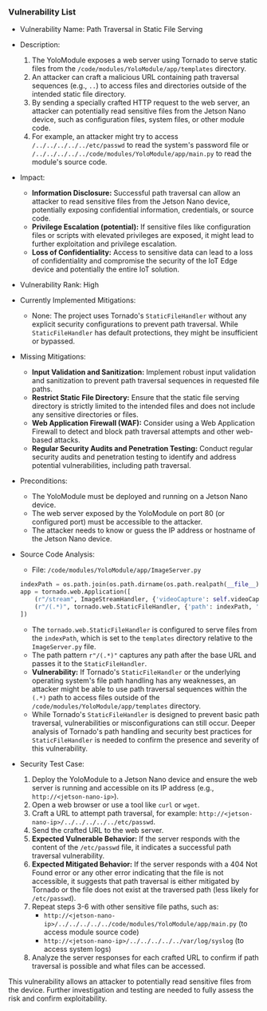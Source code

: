 ### Vulnerability List

- Vulnerability Name: Path Traversal in Static File Serving

- Description:
  1. The YoloModule exposes a web server using Tornado to serve static files from the `/code/modules/YoloModule/app/templates` directory.
  2. An attacker can craft a malicious URL containing path traversal sequences (e.g., `..`) to access files and directories outside of the intended static file directory.
  3. By sending a specially crafted HTTP request to the web server, an attacker can potentially read sensitive files from the Jetson Nano device, such as configuration files, system files, or other module code.
  4. For example, an attacker might try to access `/../../../../../etc/passwd` to read the system's password file or `/../../../../../code/modules/YoloModule/app/main.py` to read the module's source code.

- Impact:
  - **Information Disclosure:** Successful path traversal can allow an attacker to read sensitive files from the Jetson Nano device, potentially exposing confidential information, credentials, or source code.
  - **Privilege Escalation (potential):** If sensitive files like configuration files or scripts with elevated privileges are exposed, it might lead to further exploitation and privilege escalation.
  - **Loss of Confidentiality:** Access to sensitive data can lead to a loss of confidentiality and compromise the security of the IoT Edge device and potentially the entire IoT solution.

- Vulnerability Rank: High

- Currently Implemented Mitigations:
  - None: The project uses Tornado's `StaticFileHandler` without any explicit security configurations to prevent path traversal. While `StaticFileHandler` has default protections, they might be insufficient or bypassed.

- Missing Mitigations:
  - **Input Validation and Sanitization:** Implement robust input validation and sanitization to prevent path traversal sequences in requested file paths.
  - **Restrict Static File Directory:** Ensure that the static file serving directory is strictly limited to the intended files and does not include any sensitive directories or files.
  - **Web Application Firewall (WAF):** Consider using a Web Application Firewall to detect and block path traversal attempts and other web-based attacks.
  - **Regular Security Audits and Penetration Testing:** Conduct regular security audits and penetration testing to identify and address potential vulnerabilities, including path traversal.

- Preconditions:
  - The YoloModule must be deployed and running on a Jetson Nano device.
  - The web server exposed by the YoloModule on port 80 (or configured port) must be accessible to the attacker.
  - The attacker needs to know or guess the IP address or hostname of the Jetson Nano device.

- Source Code Analysis:
  - File: `/code/modules/YoloModule/app/ImageServer.py`
  ```python
  indexPath = os.path.join(os.path.dirname(os.path.realpath(__file__)), 'templates')
  app = tornado.web.Application([
      (r"/stream", ImageStreamHandler, {'videoCapture': self.videoCapture}),
      (r"/(.*)", tornado.web.StaticFileHandler, {'path': indexPath, 'default_filename': 'index.html'})
  ])
  ```
  - The `tornado.web.StaticFileHandler` is configured to serve files from the `indexPath`, which is set to the `templates` directory relative to the `ImageServer.py` file.
  - The path pattern `r"/(.*)"` captures any path after the base URL and passes it to the `StaticFileHandler`.
  - **Vulnerability:** If Tornado's `StaticFileHandler` or the underlying operating system's file path handling has any weaknesses, an attacker might be able to use path traversal sequences within the `(.*)` path to access files outside of the `/code/modules/YoloModule/app/templates` directory.
  - While Tornado's `StaticFileHandler` is designed to prevent basic path traversal, vulnerabilities or misconfigurations can still occur. Deeper analysis of Tornado's path handling and security best practices for `StaticFileHandler` is needed to confirm the presence and severity of this vulnerability.

- Security Test Case:
  1. Deploy the YoloModule to a Jetson Nano device and ensure the web server is running and accessible on its IP address (e.g., `http://<jetson-nano-ip>`).
  2. Open a web browser or use a tool like `curl` or `wget`.
  3. Craft a URL to attempt path traversal, for example: `http://<jetson-nano-ip>/../../../../../etc/passwd`.
  4. Send the crafted URL to the web server.
  5. **Expected Vulnerable Behavior:** If the server responds with the content of the `/etc/passwd` file, it indicates a successful path traversal vulnerability.
  6. **Expected Mitigated Behavior:** If the server responds with a 404 Not Found error or any other error indicating that the file is not accessible, it suggests that path traversal is either mitigated by Tornado or the file does not exist at the traversed path (less likely for `/etc/passwd`).
  7. Repeat steps 3-6 with other sensitive file paths, such as:
     - `http://<jetson-nano-ip>/../../../../../code/modules/YoloModule/app/main.py` (to access module source code)
     - `http://<jetson-nano-ip>/../../../../../var/log/syslog` (to access system logs)
  8. Analyze the server responses for each crafted URL to confirm if path traversal is possible and what files can be accessed.

This vulnerability allows an attacker to potentially read sensitive files from the device. Further investigation and testing are needed to fully assess the risk and confirm exploitability.